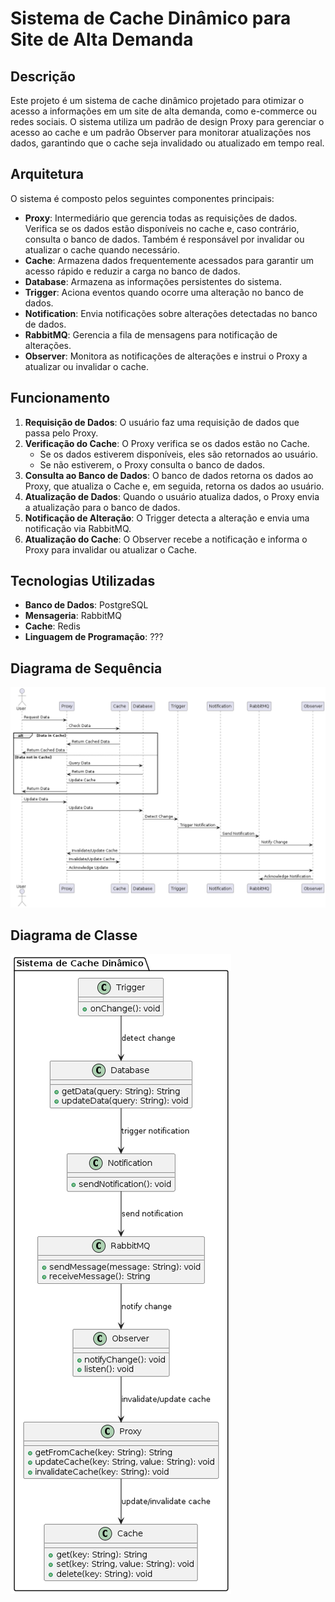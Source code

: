 # Sistema de Cache Dinâmico para Site de Alta Demanda

## Descrição
Este projeto é um sistema de cache dinâmico projetado para otimizar o acesso a informações em um site de alta demanda, como e-commerce ou redes sociais. O sistema utiliza um padrão de design Proxy para gerenciar o acesso ao cache e um padrão Observer para monitorar atualizações nos dados, garantindo que o cache seja invalidado ou atualizado em tempo real.

## Arquitetura
O sistema é composto pelos seguintes componentes principais:

- **Proxy**: Intermediário que gerencia todas as requisições de dados. Verifica se os dados estão disponíveis no cache e, caso contrário, consulta o banco de dados. Também é responsável por invalidar ou atualizar o cache quando necessário.
- **Cache**: Armazena dados frequentemente acessados para garantir um acesso rápido e reduzir a carga no banco de dados.
- **Database**: Armazena as informações persistentes do sistema.
- **Trigger**: Aciona eventos quando ocorre uma alteração no banco de dados.
- **Notification**: Envia notificações sobre alterações detectadas no banco de dados.
- **RabbitMQ**: Gerencia a fila de mensagens para notificação de alterações.
- **Observer**: Monitora as notificações de alterações e instrui o Proxy a atualizar ou invalidar o cache.

## Funcionamento
1. **Requisição de Dados**: O usuário faz uma requisição de dados que passa pelo Proxy.
2. **Verificação do Cache**: O Proxy verifica se os dados estão no Cache.
   - Se os dados estiverem disponíveis, eles são retornados ao usuário.
   - Se não estiverem, o Proxy consulta o banco de dados.
3. **Consulta ao Banco de Dados**: O banco de dados retorna os dados ao Proxy, que atualiza o Cache e, em seguida, retorna os dados ao usuário.
4. **Atualização de Dados**: Quando o usuário atualiza dados, o Proxy envia a atualização para o banco de dados.
5. **Notificação de Alteração**: O Trigger detecta a alteração e envia uma notificação via RabbitMQ.
6. **Atualização do Cache**: O Observer recebe a notificação e informa o Proxy para invalidar ou atualizar o Cache.

## Tecnologias Utilizadas
- **Banco de Dados**: PostgreSQL
- **Mensageria**: RabbitMQ
- **Cache**: Redis
- **Linguagem de Programação**: ???

## Diagrama de Sequência
![Diagrama de Sequência](out/AplicationDiagrams/sequencediagram/sequencediagram.png)

## Diagrama de Classe
![Diagrama de Classe](out/AplicationDiagrams/classdiagram/classdiagram.png)